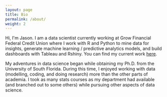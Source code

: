 ```yaml
---
layout: page
title: Bio
permalink: /about/
weight: 2
---
```


Hi, I'm Jason. I am a data scientist currently working at Grow Financial Federal Credit Union where I work with R and Python to mine data for insights, generate machine learning / predictive analytics models, and build dashboards with Tableau and Rshiny. You can find my current work [here](https://github.com/jcrichardson617).

My adventures in data science began while obtaining my Ph.D. from the University of South Florida. During this time, I enjoyed working with data (modelling, coding, and doing research) more than the other parts of academia. I took as many stats courses as my department had available (and branched out to some others) while pursuing other aspects of data science. 
